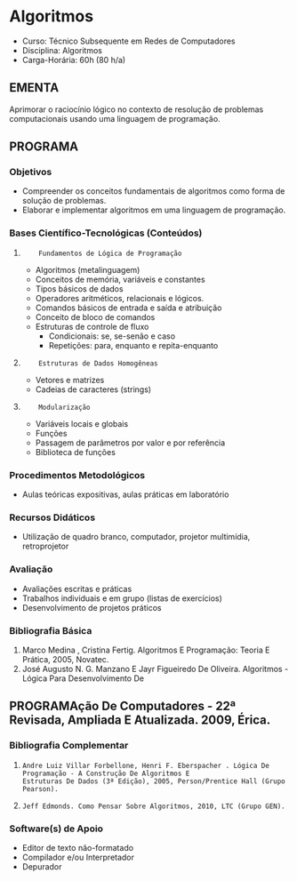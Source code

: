 # Algoritmos 


* Curso: Técnico Subsequente em Redes de Computadores
* Disciplina: Algoritmos                                                                 
* Carga-Horária: 60h (80 h/a)
## EMENTA

Aprimorar o raciocínio lógico no contexto de resolução de problemas computacionais usando uma linguagem de
programação.

## PROGRAMA
### Objetivos

* Compreender os conceitos fundamentais de algoritmos como forma de solução de problemas.
* Elaborar e implementar algoritmos em uma linguagem de programação.

### Bases Científico-Tecnológicas (Conteúdos)

1.         Fundamentos de Lógica de Programação
    * Algoritmos (metalinguagem)
    * Conceitos de memória, variáveis e constantes
    * Tipos básicos de dados
    * Operadores aritméticos, relacionais e lógicos.
    * Comandos básicos de entrada e saída e atribuição
    * Conceito de bloco de comandos
    * Estruturas de controle de fluxo
        * Condicionais: se, se-senão e caso
        * Repetições: para, enquanto e repita-enquanto
2.         Estruturas de Dados Homogêneas
    * Vetores e matrizes
    * Cadeias de caracteres (strings)
3.         Modularização
    * Variáveis locais e globais
    * Funções
    * Passagem de parâmetros por valor e por referência
    * Biblioteca de funções

### Procedimentos Metodológicos

* Aulas teóricas expositivas, aulas práticas em laboratório

### Recursos Didáticos

* Utilização de quadro branco, computador, projetor multimídia, retroprojetor

### Avaliação

* Avaliações escritas e práticas
* Trabalhos individuais e em grupo (listas de exercícios)
* Desenvolvimento de projetos práticos

### Bibliografia Básica

1.    Marco Medina , Cristina Fertig. Algoritmos E Programação: Teoria E Prática, 2005, Novatec.
2.    José Augusto N. G. Manzano E Jayr Figueiredo De Oliveira. Algoritmos - Lógica Para Desenvolvimento De
## PROGRAMAção De Computadores - 22ª Revisada, Ampliada E Atualizada. 2009, Érica.

### Bibliografia Complementar

1.     Andre Luiz Villar Forbellone, Henri F. Eberspacher . Lógica De Programação - A Construção De Algoritmos E
       Estruturas De Dados (3ª Edição), 2005, Person/Prentice Hall (Grupo Pearson).
2.     Jeff Edmonds. Como Pensar Sobre Algoritmos, 2010, LTC (Grupo GEN).

### Software(s) de Apoio

* Editor de texto não-formatado
* Compilador e/ou Interpretador
* Depurador